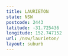 ```yaml
---
title: LAURIETON
state: NSW
postcode: 2443
latitude: -31.725436
longitude: 152.747152
url: /nsw/laurieton/
layout: suburb
---
```

